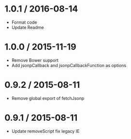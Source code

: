1.0.1 / 2016-08-14
==================
* Format code
* Update Readme

1.0.0 / 2015-11-19
==================
* Remove Bower support
* Add jsonpCallback and jsonpCallbackFunction as options

0.9.2 / 2015-08-11
==================
* Remove global export of fetchJsonp

0.9.1 / 2015-08-11
==================
* Update removeScript fix legacy IE
